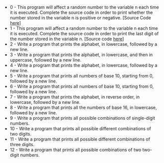 * 0 - This program will affect a random number to the variable n each time it is executed. Complete the source code in order to print whether the number stored in the variable n is positive or negative. [Source Code [here](https://github.com/holbertonschool/0x01.c/blob/master/1-last_digit_c)]
* 1 - This program will affect a random number to the variable n each time it is executed. Complete the source code in order to print the last digit of the number stored in the variable n.  [Source code [here](https://github.com/holbertonschool/0x01.c/blob/master/1-last_digit_c)]
* 2 - Write a program that prints the alphabet, in lowercase, followed by a new line.
* 3 - Write a program that prints the alphabet, in lowercase, and then in uppercase, followed by a new line.
* 4 - Write a program that prints the alphabet, in lowercase, followed by a new line.
* 5 - Write a program that prints all numbers of base 10, starting from 0, followed by a new line.
* 6 - Write a program that prints all numbers of base 10, starting from 0, followed by a new line.
* 7 - Write a program that prints the alphabet, in reverse order, in lowercase, followed by a new line.
* 8 - Write a program that prints all the numbers of base 16, in lowercase, followed by a new line.
* 9 - Write a program that prints all possible combinations of single-digit numbers.
* 10 - Write a program that prints all possible different combinations of two digits.
* 11 - Write a program that prints all possible different combinations of three digits.
* 12 - Write a program that prints all possible combinations of two two-digit numbers.
